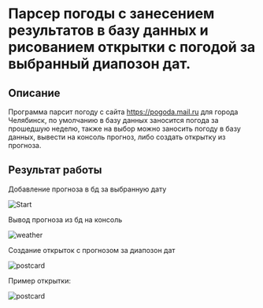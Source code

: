# Парсер погоды с занесением результатов в базу данных и рисованием открытки с погодой за выбранный диапозон дат.

Описание
----
Программа парсит погоду с сайта https://pogoda.mail.ru для города Челябинск, по умолчанию в базу данных заносится погода за прошедшую неделю, также на выбор можно заносить погоду в базу данных, вывести на консоль прогноз, либо создать открытку из прогноза.

Результат работы
-----
Добавление прогноза в бд за выбранную дату

![Start](https://i.ibb.co/47dqgGn/1.gif)




Вывод прогноза из бд на консоль

![weather](https://i.ibb.co/yRckMLx/2.gif)




Создание открыток с прогнозом за диапозон дат

![postcard](https://i.ibb.co/VSpwmLm/3.gif)



Пример открытки:

![postcard](https://i.ibb.co/6BJZJnp/weather-image-19-January.jpg)

